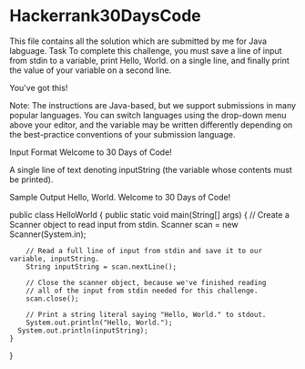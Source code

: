 # Hackerrank30DaysCode
This file contains all the solution which are submitted by me for Java labguage.
Task
To complete this challenge, you must save a line of input from stdin to a variable, print Hello, World. on a single line, and finally print the value of your variable on a second line.

You've got this!

Note: The instructions are Java-based, but we support submissions in many popular languages. You can switch languages using the drop-down menu above your editor, and the  variable may be written differently depending on the best-practice conventions of your submission language.

Input Format
Welcome to 30 Days of Code!

A single line of text denoting inputString (the variable whose contents must be printed).

Sample Output
Hello, World. 
Welcome to 30 Days of Code!


public class HelloWorld {
    public static void main(String[] args) {
        // Create a Scanner object to read input from stdin.
        Scanner scan = new Scanner(System.in); 
        
        // Read a full line of input from stdin and save it to our variable, inputString.
        String inputString = scan.nextLine(); 

        // Close the scanner object, because we've finished reading 
        // all of the input from stdin needed for this challenge.
        scan.close(); 
      
        // Print a string literal saying "Hello, World." to stdout.
        System.out.println("Hello, World.");
      System.out.println(inputString);
    }
}
